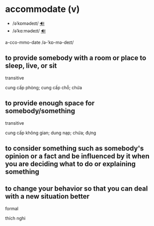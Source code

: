 # accommodate (v)

- /əˈkɒmədeɪt/ [🔊](https://www.oxfordlearnersdictionaries.com/media/english/uk_pron/a/acc/accom/accommodate__gb_1.mp3)
- /əˈkɑːmədeɪt/ [🔊](https://www.oxfordlearnersdictionaries.com/media/english/us_pron/a/acc/accom/accommodate__us_1.mp3)

a-cco-mmo-date /ə-ˈkɒ-mə-deɪt/

## to provide somebody with a room or place to sleep, live, or sit

transitive

cung cấp phòng; cung cấp chỗ; chứa

## to provide enough space for somebody/something

transitive

cung cấp không gian; dung nạp; chứa; đựng

## to consider something such as somebody's opinion or a fact and be influenced by it when you are deciding what to do or explaining something



## to change your behavior so that you can deal with a new situation better

formal

thích nghi